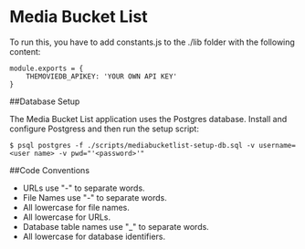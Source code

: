# Media Bucket List

To run this, you have to add constants.js to the ./lib folder with the following content:

```
module.exports = {
	THEMOVIEDB_APIKEY: 'YOUR OWN API KEY'
}
```

##Database Setup

The Media Bucket List application uses the Postgres database. Install and configure Postgress and then run the setup script:

```
$ psql postgres -f ./scripts/mediabucketlist-setup-db.sql -v username=<user name> -v pwd="'<password>'"
```

##Code Conventions

- URLs use "-" to separate words.
- File Names use "-" to separate words.
- All lowercase for file names.
- All lowercase for URLs.
- Database table names use "_" to separate words.
- All lowercase for database identifiers.
